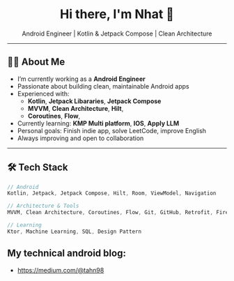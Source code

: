 <h1 align="center">Hi there, I'm Nhat 👋</h1>

<p align="center">
Android Engineer | Kotlin & Jetpack Compose | Clean Architecture
</p>

---

## 👨‍💻 About Me

- I’m currently working as a **Android Engineer**
- Passionate about building clean, maintainable Android apps
- Experienced with:
  - **Kotlin**, **Jetpack Libararies**, **Jetpack Compose**
  - **MVVM**, **Clean Architecture**, **Hilt**,
  - **Coroutines**, **Flow**,
- Currently learning: **KMP Multi platform**, **IOS**, **Apply LLM**
- Personal goals: Finish indie app, solve LeetCode, improve English
- Always improving and open to collaboration

---

## 🛠 Tech Stack

```kotlin
// Android
Kotlin, Jetpack, Jetpack Compose, Hilt, Room, ViewModel, Navigation

// Architecture & Tools
MVVM, Clean Architecture, Coroutines, Flow, Git, GitHub, Retrofit, Firebase

// Learning
Ktor, Machine Learning, SQL, Design Pattern
```

## My technical android blog:
- https://medium.com/@tahn98
